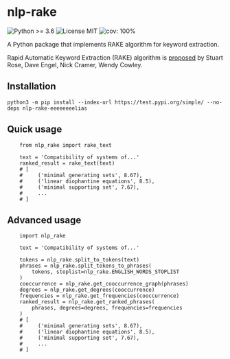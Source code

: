 # nlp-rake

![Python >= 3.6](https://img.shields.io/badge/python->=3.6-blue)
![License MIT](https://img.shields.io/badge/license-MIT-green)
![cov: 100%](https://img.shields.io/badge/codecov-100%25-brightgreen)

A Python package that implements RAKE algorithm for keyword extraction.

Rapid Automatic Keyword Extraction (RAKE) algorithm is [proposed](https://www.researchgate.net/publication/227988510_Automatic_Keyword_Extraction_from_Individual_Documents) by Stuart Rose, Dave Engel, Nick Cramer, Wendy Cowley.
## Installation
```
python3 -m pip install --index-url https://test.pypi.org/simple/ --no-deps nlp-rake-eeeeeeeelias
```

## Quick usage
```
    from nlp_rake import rake_text

    text = 'Compatibility of systems of...'
    ranked_result = rake_text(text)
    # [
    #     ('minimal generating sets', 8.67),
    #     ('linear diophantine equations', 8.5),
    #     ('minimal supporting set', 7.67),
    #     ...
    # ]
```

## Advanced usage
```
    import nlp_rake

    text = 'Compatibility of systems of...'

    tokens = nlp_rake.split_to_tokens(text)
    phrases = nlp_rake.split_tokens_to_phrases(
        tokens, stoplist=nlp_rake.ENGLISH_WORDS_STOPLIST
    )
    cooccurrence = nlp_rake.get_cooccurrence_graph(phrases)
    degrees = nlp_rake.get_degrees(cooccurrence)
    frequencies = nlp_rake.get_frequencies(cooccurrence)
    ranked_result = nlp_rake.get_ranked_phrases(
        phrases, degrees=degrees, frequencies=frequencies
    )
    # [
    #     ('minimal generating sets', 8.67),
    #     ('linear diophantine equations', 8.5),
    #     ('minimal supporting set', 7.67),
    #     ...
    # ]
```